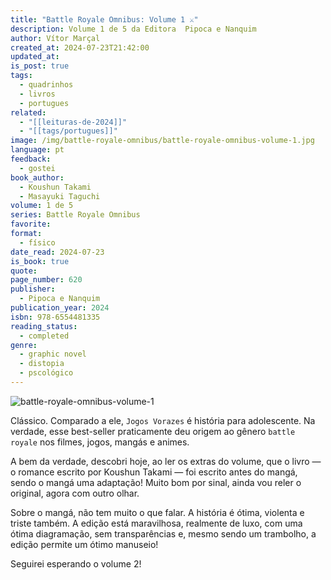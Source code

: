```yaml
---
title: "Battle Royale Omnibus: Volume 1 ⚔️"
description: Volume 1 de 5 da Editora ‎ Pipoca e Nanquim
author: Vítor Marçal
created_at: 2024-07-23T21:42:00
updated_at: 
is_post: true
tags:
  - quadrinhos
  - livros
  - portugues
related:
  - "[[leituras-de-2024]]"
  - "[[tags/portugues]]"
image: /img/battle-royale-omnibus/battle-royale-omnibus-volume-1.jpg
language: pt
feedback:
  - gostei
book_author:
  - Koushun Takami
  - Masayuki Taguchi
volume: 1 de 5
series: Battle Royale Omnibus
favorite: 
format:
  - físico
date_read: 2024-07-23
is_book: true
quote: 
page_number: 620
publisher:
  - Pipoca e Nanquim
publication_year: 2024
isbn: 978-6554481335
reading_status:
  - completed
genre:
  - graphic novel
  - distopia
  - pscológico
---
```


![battle-royale-omnibus-volume-1](/img/battle-royale-omnibus/battle-royale-omnibus-volume-1.jpg)

Clássico. Comparado a ele, `Jogos Vorazes` é história para adolescente. Na verdade, esse best-seller praticamente deu origem ao gênero `battle royale` nos filmes, jogos, mangás e animes.

A bem da verdade, descobri hoje, ao ler os extras do volume, que o livro — o romance escrito por Koushun Takami — foi escrito antes do mangá, sendo o mangá uma adaptação! Muito bom por sinal, ainda vou reler o original, agora com outro olhar.

Sobre o mangá, não tem muito o que falar. A história é ótima, violenta e triste também. A edição está maravilhosa, realmente de luxo, com uma ótima diagramação, sem transparências e, mesmo sendo um trambolho, a edição permite um ótimo manuseio!

Seguirei esperando o volume 2!